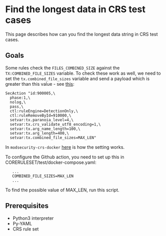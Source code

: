 # Find the longest data in CRS test cases

This page describes how can you find the longest data string in CRS test cases.

## Goals

Some rules check the `FILES_COMBINED_SIZE` against the `TX:COMBINED_FILE_SIZES` variable. To check these work as well, we need to set the `tx.combined_file_sizes` variable and send a payload which is greater than this value - see [this](https://github.com/coreruleset/coreruleset/blob/v3.4/dev/tests/regression/README.md#requirements):

```
SecAction "id:900005,\
  phase:1,\
  nolog,\
  pass,\
  ctl:ruleEngine=DetectionOnly,\
  ctl:ruleRemoveById=910000,\
  setvar:tx.paranoia_level=4,\
  setvar:tx.crs_validate_utf8_encoding=1,\
  setvar:tx.arg_name_length=100,\
  setvar:tx.arg_length=400,\
  setvar:tx.combined_file_sizes=MAX_LEN"
```

In `modsecurity-crs-docker` [here](https://github.com/coreruleset/modsecurity-crs-docker/blob/master/src/opt/modsecurity/activate-rules.sh#L79-L82) is how the setting works.

To configure the Github action, you need to set up this in CORERULESET/test/docker-compose.yaml:

```
   ...
   COMBINED_FILE_SIZES=MAX_LEN
   ...
```

To find the possible value of MAX_LEN, run this script.

## Prerequisites

* Python3 interpreter
* Py-YAML
* CRS rule set
